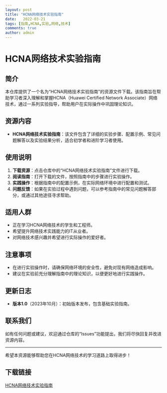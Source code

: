 ```yaml
---
layout: post
title: "HCNA网络技术实验指南"
date:   2022-03-21
tags: [指南,HCNA,实验,网络,技术]
comments: true
author: admin
---
```

# HCNA网络技术实验指南

## 简介

本仓库提供了一个名为“HCNA网络技术实验指南”的资源文件下载。该指南旨在帮助学习者深入理解和掌握HCNA（Huawei Certified Network Associate）网络技术，通过一系列实验指导，帮助用户在实际操作中巩固理论知识。

## 资源内容

- **HCNA网络技术实验指南**：该文件包含了详细的实验步骤、配置示例、常见问题解答以及实验结果分析，适合初学者和进阶学习者使用。

## 使用说明

1. **下载资源**：点击仓库中的“HCNA网络技术实验指南”文件进行下载。
2. **阅读指南**：打开下载的文件，按照指南中的步骤进行实验操作。
3. **实践操作**：根据指南中的配置示例，在实际网络环境中进行配置和测试。
4. **问题反馈**：如果在实验过程中遇到问题，可以参考指南中的常见问题解答部分，或通过其他途径寻求帮助。

## 适用人群

- 正在学习HCNA网络技术的学生和工程师。
- 希望提升网络技术实践能力的IT从业者。
- 对网络技术感兴趣并希望进行实际操作的爱好者。

## 注意事项

- 在进行实验操作时，请确保网络环境的安全性，避免对现有网络造成影响。
- 建议在实验前充分理解指南中的理论知识，以便更好地进行实践操作。

## 更新日志

- **版本1.0**（2023年10月）：初始版本发布，包含基础实验指南。

## 联系我们

如有任何问题或建议，欢迎通过仓库的“Issues”功能提出，我们将尽快回复并改进资源内容。

---

希望本资源能够帮助您在HCNA网络技术的学习道路上取得进步！

## 下载链接

[HCNA网络技术实验指南](https://pan.quark.cn/s/346082277535)